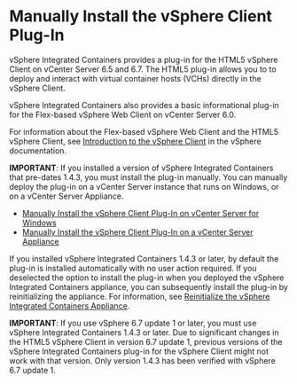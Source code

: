 # Manually Install the vSphere Client Plug-In #

vSphere Integrated Containers provides a plug-in for the HTML5 vSphere Client on vCenter Server 6.5 and 6.7. The HTML5 plug-in allows you to to deploy and interact with virtual container hosts (VCHs) directly in the vSphere Client.

vSphere Integrated Containers also provides a basic informational plug-in for the Flex-based vSphere Web Client on vCenter Server 6.0.  

For information about the Flex-based vSphere Web Client and the HTML5 vSphere Client, see [Introduction to the vSphere Client](https://pubs.vmware.com/vsphere-65/topic/com.vmware.wcsdk.pg.doc/GUID-3379D310-7802-4B62-8292-D11D928459FC.html) in the vSphere documentation.

**IMPORTANT**: If you installed a version of vSphere Integrated Containers that pre-dates 1.4.3, you must install the plug-in manually.  You can manually deploy the plug-in on a vCenter Server instance that runs on Windows, or on a vCenter Server Appliance.

* [Manually Install the vSphere Client Plug-In on vCenter Server for Windows](plugins_vc_windows.md)
* [Manually Install the vSphere Client Plug-In on a vCenter Server Appliance](plugins_vcsa.md)

If you installed vSphere Integrated Containers 1.4.3 or later, by default the plug-in is installed automatically with no user action required. If you deselected the option to install the plug-in when you deployed the vSphere Integrated Containers appliance, you can subsequently install the plug-in by reinitializing the appliance. For information, see [Reinitialize the vSphere Integrated Containers Appliance](reinitialize_appliance.md).

**IMPORTANT**: If you use vSphere 6.7 update 1 or later, you must use vSphere Integrated Containers 1.4.3 or later. Due to significant changes in the HTML5 vSphere Client in version 6.7 update 1, previous versions of the vSphere Integrated Containers plug-in for the vSphere Client might not work with that version. Only version 1.4.3 has been verified with vSphere 6.7 update 1.